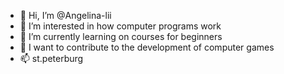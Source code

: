 - 👋 Hi, I’m @Angelina-lii
- 👀 I’m interested in how computer programs work
- 🌱 I’m currently learning on courses for beginners
- 💞️ I want to contribute to the development of computer games
- 📫 st.peterburg

<!---
Angelina-lii/Angelina-lii is a ✨ special ✨ repository because its `README.md` (this file) appears on your GitHub profile.
You can click the Preview link to take a look at your changes.
--->
